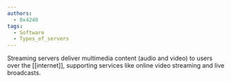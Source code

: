 ```yaml
---
authors: 
  - 0x4248
tags:
  - Software
  - Types_of_servers
---
```

Streaming servers deliver multimedia content (audio and video) to users over the [[internet]], supporting services like online video streaming and live broadcasts.